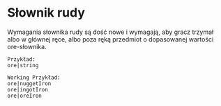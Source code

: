 # Słownik rudy

Wymagania słownika rudy są dość nowe i wymagają, aby gracz trzymał albo w głównej ręce, albo poza ręką przedmiot o dopasowanej wartości ore-słownika.

    Przykład:
    ore|string
    
    Working Przykład:
    ore|nuggetIron
    ore|ingotIron
    ore|oreIron